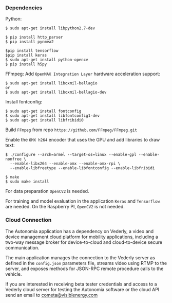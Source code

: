 ### Dependencies

Python:
```
$ sudo apt-get install libpython2.7-dev
```
```
$ pip install http_parser
$ pip install pynmea2

$pip install tensorflow
$pip install keras
$ sudo apt-get install python-opencv
$ pip install h5py

```
FFmpeg:
Add `OpenMAX Integration Layer` hardware acceleration support:
```
$ sudo apt-get install liboxmil-bellagio
or
$ sudo apt-get install liboxmil-bellagio-dev
```
Install fontconfig:
```
$ sudo apt-get install fontconfig
$ sudo apt-get install libfontconfig1-dev
$ sudo apt-get install libfribidi0
```

Build `FFmpeg` from repo `https://github.com/FFmpeg/FFmpeg.git`

Enable the `OMX h264` encoder that uses the GPU and add libraries to draw text:
```
$ ./configure --arch=armel --target-os=linux --enable-gpl --enable-nonfree \
  --enable-libx264 --enable-omx --enable-omx-rpi \
  --enable-libfreetype --enable-libfontconfig --enable-libfribidi

$ make
$ sudo make install
```
For data preparation `OpenCV2` is needed.

For training and model evaluation in the application `Keras` and `Tensorflow` are needed. On the Raspberry PI, `OpenCV2` is not needed.

### Cloud Connection
The Autonomia application has a dependency on Vederly, a video and device management cloud platform for mobility applications, including a two-way message broker for device-to-cloud and cloud-to-device secure communication. 

The main application manages the connection to the Vederly server as defined in the `config.json` parameters file, streams video using RTMP to the server, and exposes methods for JSON-RPC remote procedure calls to the vehicle. 

If you are interested in receiving beta tester credentials and access to a Vederly cloud server for testing the Autonomia software or the cloud API send an email to cometa@visiblenergy.com
